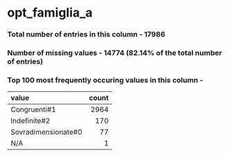 
# opt_famiglia_a

### Total number of entries in this column - 17986

### Number of missing values - 14774 (82.14% of the total number of entries)

### Top 100 most frequently occuring values in this column -

| value               |   count |
|:--------------------|--------:|
| Congruenti#1        |    2964 |
| Indefinite#2        |     170 |
| Sovradimensionate#0 |      77 |
| N/A                 |       1 |
